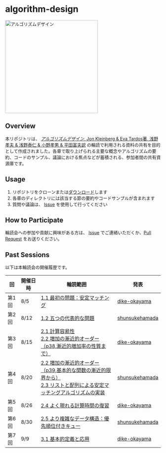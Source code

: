 # algorithm-design

<img alt="アルゴリズムデザイン" src="https://hondana-image.s3.amazonaws.com/book/image/10010675/0338ac22-2e23-4115-894a-8560632c47f4.jpg" width="300px">

## Overview

本リポジトリは、 [_アルゴリズムデザイン_, Jon Kleinberg & Eva Tardos著, 浅野孝夫 & 浅野泰仁 & 小野孝男 & 平田富夫訳](https://www.kyoritsu-pub.co.jp/book/b10010675.html) の輪読で利用される資料の共有を目的として作成されました。各章で取り上げられる主要な概念やアルゴリズムの要約、コードのサンプル、議論における焦点などが蓄積される、参加者間の共有資源庫です。

## Usage

1. リポジトリをクローンまたは[ダウンロード](https://github.com/dike-okayama/algorithm-design/archive/refs/heads/main.zip)します
2. 各章のディレクトリには該当する節の要約やコードサンプルが含まれます
3. 質問や議論は、 [Issue](https://github.com/dike-okayama/algorithm-design/issues/new) を使用して行ってください

## How to Participate

輪読会への参加や貢献に興味がある方は、 [Issue](https://github.com/dike-okayama/algorithm-design/issues/new) でご連絡いただくか、[Pull Request](https://github.com/dike-okayama/algorithm-design/pulls) をお送りください。

## Past Sessions

以下は本輪読会の開催履歴です。

| 回 | 開催日時 | 輪読範囲 | 発表 |
| - | - | - | - |
| 第1回 | 8/5 | [1.1 最初の問題：安定マッチング](https://github.com/dike-okayama/algorithm-design/blob/main/chapter-1/1.1.md) | [dike-okayama](https://github.com/dike-okayama) |
| 第2回 | 8/12 | [1.2 五つの代表的な問題](https://github.com/dike-okayama/algorithm-design/blob/main/chapter-1/1.2.md) | [shunsukehamada](https://github.com/shunsukehamada) |
| 第3回 | 8/15 | [2.1 計算容易性](https://github.com/dike-okayama/algorithm-design/blob/main/chapter-2/2.1.md)<br>[2.2 増加の漸近的オーダー（p38,漸近的増加率の性質まで）](https://github.com/dike-okayama/algorithm-design/blob/main/chapter-2/2.2.md) | [dike-okayama](https://github.com/dike-okayama) |
| 第4回 | 8/20 | [2.2 増加の漸近的オーダー（p39,基本的な関数の漸近的限界から）](https://github.com/dike-okayama/algorithm-design/blob/main/chapter-2/2.2.md)<br>[2.3 リストと配列による安定マッチングアルゴリズムの実装](https://github.com/dike-okayama/algorithm-design/blob/main/chapter-2/2.3.md) | [shunsukehamada](https://github.com/shunsukehamada) |
| 第5回 | 8/26 | [2.4 よく現れる計算時間の復習](https://github.com/dike-okayama/algorithm-design/blob/main/chapter-2/2.4.md) | [dike-okayama](https://github.com/dike-okayama) |
| 第6回 | 8/30 | [2.5 より複雑なデータ構造：優先順位付きキュー](https://github.com/dike-okayama/algorithm-design/blob/main/chapter-2/2.5.md) | [shunsukehamada](https://github.com/shunsukehamada) |
| 第7回 | 9/9 | [3.1 基本的定義と応用](https://github.com/dike-okayama/algorithm-design/blob/main/chapter-3/3.1.md) | [dike-okayama](https://github.com/dike-okayama) |

